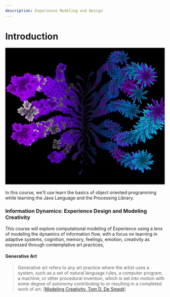 ```yaml
---
description: Experience Modeling and Design
---
```


# Introduction

![Recursive Patterns to Represent Emotions](.gitbook/assets/artexpressionproj1_f19.png)

In this course, we'll use learn the basics of object oriented programming while learning the Java Language and the Processing Library.

### Information Dynamics:  Experience Design and Modeling Creativity

This course will explore computational modeling of Experience using a lens of modeling the dynamics of information flow, with a focus on learning in adaptive systems, cognition, memory, feelings, emotion, creativity as expressed through contemplative art practices,

#### Generative Art 

> Generative art refers to any art practice where the artist uses a system, such as a set of natural language rules, a computer program, a machine, or other procedural invention, which is set into motion with some degree of autonomy contributing to or resulting in a completed work of art. \[[Modeling Creativity, Tom D. De Smedt](https://www.clips.uantwerpen.be/sites/default/files/modeling-creativity.pdf)\]

